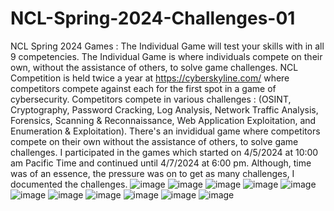 # NCL-Spring-2024-Challenges-01
NCL Spring 2024 Games : The Individual Game will test your skills with in all 9 competencies. The Individual Game is where individuals compete on their own, without the assistance of others, to solve game challenges.
NCL Competition is held twice a year at https://cyberskyline.com/ where competitors compete against each for the first spot in a game of cybersecurity. Competitors compete in various challenges : (OSINT, Cryptography, Password Cracking, Log Analysis, Network Traffic Analysis, Forensics, Scanning & Reconnaissance, Web Application Exploitation, and Enumeration & Exploitation). There's an invididual game where competitors compete on their own without the assistance of others, to solve game challenges. I participated in the games which started on 4/5/2024 at 10:00 am Pacific Time and continued until 4/7/2024 at 6:00 pm. Although, time was of an essence, the pressure was on to get as many challenges, I documented the challenges.
![image](https://github.com/babakmilani/NCL-Spring-2024-Challenges-01/assets/55906428/578d0cfe-7905-4ff8-a0ad-961e0995b572)
![image](https://github.com/babakmilani/NCL-Spring-2024-Challenges-01/assets/55906428/2b3d6a55-a562-45a5-b665-32dc27418195)
![image](https://github.com/babakmilani/NCL-Spring-2024-Challenges-01/assets/55906428/01fd9ebf-c8af-483d-b997-0b2a4a29ea27)
![image](https://github.com/babakmilani/NCL-Spring-2024-Challenges-01/assets/55906428/68b712e0-9a09-47b3-9ee1-34f80b5512e1)
![image](https://github.com/babakmilani/NCL-Spring-2024-Challenges-01/assets/55906428/42587076-540e-410b-8951-010252db2f6e)
![image](https://github.com/babakmilani/NCL-Spring-2024-Challenges-01/assets/55906428/afbd60a3-b4f6-48ef-a0d1-3f0403d57e04)
![image](https://github.com/babakmilani/NCL-Spring-2024-Challenges-01/assets/55906428/8e32dea2-6f91-4ad9-ac55-72266795e5ae)
![image](https://github.com/babakmilani/NCL-Spring-2024-Challenges-01/assets/55906428/192356ff-19d0-4a47-a41d-a61311d5f5dc)
![image](https://github.com/babakmilani/NCL-Spring-2024-Challenges-01/assets/55906428/aa8668b0-41e4-4e99-a4cf-704724faf607)
![image](https://github.com/babakmilani/NCL-Spring-2024-Challenges-01/assets/55906428/a2ba7270-9518-4bff-bbc5-a14054600306)
![image](https://github.com/babakmilani/NCL-Spring-2024-Challenges-01/assets/55906428/90754293-30cc-496f-b683-8f88933117fe)
